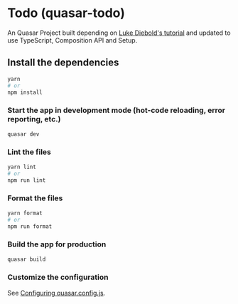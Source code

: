 # Todo (quasar-todo)

An Quasar Project built depending on [Luke Diebold's tutorial](https://www.youtube.com/playlist?list=PLFZAa7EupbB5r2oPtDzN0DY2D0jym9Ih_) and updated to use TypeScript, Composition API and Setup.

## Install the dependencies

```bash
yarn
# or
npm install
```

### Start the app in development mode (hot-code reloading, error reporting, etc.)

```bash
quasar dev
```

### Lint the files

```bash
yarn lint
# or
npm run lint
```

### Format the files

```bash
yarn format
# or
npm run format
```

### Build the app for production

```bash
quasar build
```

### Customize the configuration

See [Configuring quasar.config.js](https://v2.quasar.dev/quasar-cli-vite/quasar-config-js).
